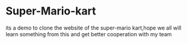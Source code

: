 # Super-Mario-kart
its a demo to clone the website of the super-mario kart,hope we all will learn something from this and get better cooperation with my team
